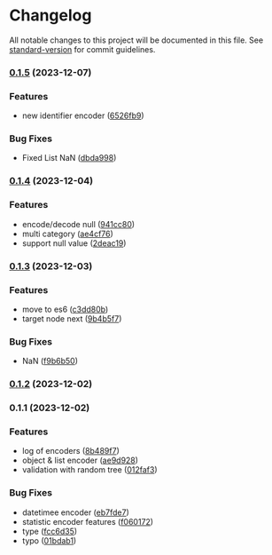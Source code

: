 # Changelog

All notable changes to this project will be documented in this file. See [standard-version](https://github.com/conventional-changelog/standard-version) for commit guidelines.

### [0.1.5](https://github.com/Soontao/object-vectorization/compare/v0.1.4...v0.1.5) (2023-12-07)


### Features

* new identifier encoder ([6526fb9](https://github.com/Soontao/object-vectorization/commit/6526fb9e2f2d33b4eb185c01631eb6738c6635b4))


### Bug Fixes

* Fixed List NaN ([dbda998](https://github.com/Soontao/object-vectorization/commit/dbda998bd89ab44fed8bd11aad24f877442b0b64))

### [0.1.4](https://github.com/Soontao/object-vectorization/compare/v0.1.3...v0.1.4) (2023-12-04)


### Features

* encode/decode null ([941cc80](https://github.com/Soontao/object-vectorization/commit/941cc80c9a9a1489eeef9312aef5e547c6ad8acb))
* multi category ([ae4cf76](https://github.com/Soontao/object-vectorization/commit/ae4cf76257cdd57d750d1a52e93ff08f786fa6d3))
* support null value ([2deac19](https://github.com/Soontao/object-vectorization/commit/2deac19768bcae025be5f59faec4b6e4ba7bc679))

### [0.1.3](https://github.com/Soontao/cds-vectorize/compare/v0.1.2...v0.1.3) (2023-12-03)


### Features

* move to es6 ([c3dd80b](https://github.com/Soontao/cds-vectorize/commit/c3dd80bf9e8fe6f2680cc22076fbb807c7253f83))
* target node next ([9b4b5f7](https://github.com/Soontao/cds-vectorize/commit/9b4b5f7b9a87bf44ac2f4aa740d32ac61fc6a73d))


### Bug Fixes

* NaN ([f9b6b50](https://github.com/Soontao/cds-vectorize/commit/f9b6b50366161bd9368b3288881a3b5e3a4a5606))

### [0.1.2](https://github.com/Soontao/cds-vectorize/compare/v0.1.1...v0.1.2) (2023-12-02)

### 0.1.1 (2023-12-02)


### Features

* log of encoders ([8b489f7](https://github.com/Soontao/cds-vectorize/commit/8b489f73a4e2d3a684ecf6e06fa25c0ac92ec5f6))
* object & list encoder ([ae9d928](https://github.com/Soontao/cds-vectorize/commit/ae9d928580e1f7874ea1509e59f137363637c322))
* validation with random tree ([012faf3](https://github.com/Soontao/cds-vectorize/commit/012faf377027f8e546032e7a3dd043ab47fd6daa))


### Bug Fixes

* datetimee encoder ([eb7fde7](https://github.com/Soontao/cds-vectorize/commit/eb7fde7b4f38e3fe149af74ff1a580c8653fcc86))
* statistic encoder features ([f060172](https://github.com/Soontao/cds-vectorize/commit/f060172dbba55bdd655d72fab40063f33e7b1ce1))
* type ([fcc6d35](https://github.com/Soontao/cds-vectorize/commit/fcc6d351cec247ee19630e816398830f3bb42390))
* typo ([01bdab1](https://github.com/Soontao/cds-vectorize/commit/01bdab1662f2730d5be012b863bbec448923cca4))
